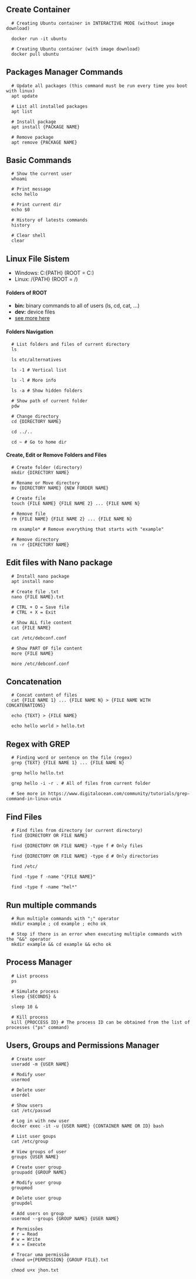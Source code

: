 ## Create Container
```shell
  # Creating Ubuntu container in INTERACTIVE MODE (without image download)

  docker run -it ubuntu

  # Creating Ubuntu container (with image download)
  docker pull ubuntu
```

## Packages Manager Commands
```shell
  # Update all packages (this command must be run every time you boot with linux)
  apt update

  # List all installed packages
  apt list

  # Install package
  apt install {PACKAGE NAME}

  # Remove package
  apt remove {PACKAGE NAME}
```

## Basic Commands
```shell
  # Show the current user
  whoami

  # Print message
  echo hello

  # Print current dir
  echo $0

  # History of latests commands
  history

  # Clear shell
  clear
```

## Linux File Sistem

* Windows: C:\{PATH}  (ROOT = C:\)
* Linux: /{PATH}      (ROOT = /)

#### Folders of ROOT

* **bin:** binary commands to all of users (ls, cd, cat, ...)
* **dev:** device files
* [see more here](https://www.thegeekstuff.com/2010/09/linux-file-system-structure/)

#### Folders Navigation
```shell
  # List folders and files of current directory
  ls

  ls etc/alternatives

  ls -1 # Vertical list

  ls -l # More info

  ls -a # Show hidden folders

  # Show path of current folder
  pdw

  # Change directory
  cd {DIRECTORY NAME}
  
  cd ../..

  cd ~ # Go to home dir
```

#### Create, Edit or Remove Folders and Files
```shell
  # Create folder (directory)
  mkdir {DIRECTORY NAME}

  # Rename or Move directory
  mv {DIRECTORY NAME} {NEW FORDER NAME}

  # Create file
  touch {FILE NAME} {FILE NAME 2} ... {FILE NAME N}

  # Remove file
  rm {FILE NAME} {FILE NAME 2} ... {FILE NAME N}

  rm example* # Remove everything that starts with "example"

  # Remove directory
  rm -r {DIRECTORY NAME}
```

## Edit files with Nano package
```shell
  # Install nano package
  apt install nano

  # Create file .txt
  nano {FILE NAME}.txt

  # CTRL + O = Save file
  # CTRL + X = Exit

  # Show ALL file content
  cat {FILE NAME}

  cat /etc/debconf.conf

  # Show PART OF file content
  more {FILE NAME}

  more /etc/debconf.conf
```

## Concatenation
```shell
  # Concat content of files
  cat {FILE NAME 1} ... {FILE NAME N} > {FILE NAME WITH CONCATENATIONS}

  echo {TEXT} > {FILE NAME}

  echo hello world > hello.txt
```

## Regex with GREP
```shell
  # Finding word or sentence on the file (regex)
  grep {TEXT} {FILE NAME 1} ... {FILE NAME N}

  grep hello hello.txt
  
  grep hello -i -r . # All of files from current folder

  # See more in https://www.digitalocean.com/community/tutorials/grep-command-in-linux-unix
```

## Find Files
```shell
  # Find files from directory (or current directory)
  find {DIRECTORY OR FILE NAME}
  
  find {DIRECTORY OR FILE NAME} -type f # Only files
  
  find {DIRECTORY OR FILE NAME} -type d # Only directories

  find /etc/

  find -type f -name "{FILE NAME}"

  find -type f -name "hel*"
```

## Run multiple commands
```shell
  # Run multiple commands with ";" operator
  mkdir example ; cd example ; echo ok
  
  # Stop if there is an error when executing multiple commands with the "&&" operator
  mkdir example && cd example && echo ok
```

## Process Manager
```shell
  # List process
  ps

  # Simulate process
  sleep {SECONDS} &

  sleep 10 &

  # Kill process
  kill {PROCCESS ID} # The process ID can be obtained from the list of processes ("ps" command)
```

## Users, Groups and Permissions Manager
```shell
  # Create user
  useradd -m {USER NAME}

  # Modify user
  usermod

  # Delete user
  userdel

  # Show users
  cat /etc/passwd

  # Log in with new user
  docker exec -it -u {USER NAME} {CONTAINER NAME OR ID} bash

  # List user goups
  cat /etc/group

  # View groups of user
  groups {USER NAME}
  
  # Create user group
  groupadd {GROUP NAME}

  # Modify user group
  groupmod

  # Delete user group
  groupdel

  # Add users on group
  usermod --groups {GROUP NAME} {USER NAME}

  # Permissões
  # r = Read
  # w = Write
  # x = Execute

  # Trocar uma permissão
  chmod u+{PERMISSION} {GROUP FILE}.txt
  
  chmod u+x jhon.txt
```
